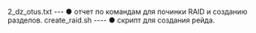 2_dz_otus.txt --- ●	отчет по командам для починки RAID и созданию разделов.
create_raid.sh ---- ●	скрипт для создания рейда.
